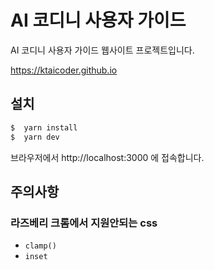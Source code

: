 # AI 코디니 사용자 가이드

AI 코디니 사용자 가이드 웹사이트 프로젝트입니다.

https://ktaicoder.github.io

## 설치

```bash
$  yarn install
$  yarn dev
```

브라우저에서 http://localhost:3000 에 접속합니다.

## 주의사항

### 라즈베리 크롬에서 지원안되는 css

-   `clamp()`
-   `inset`
